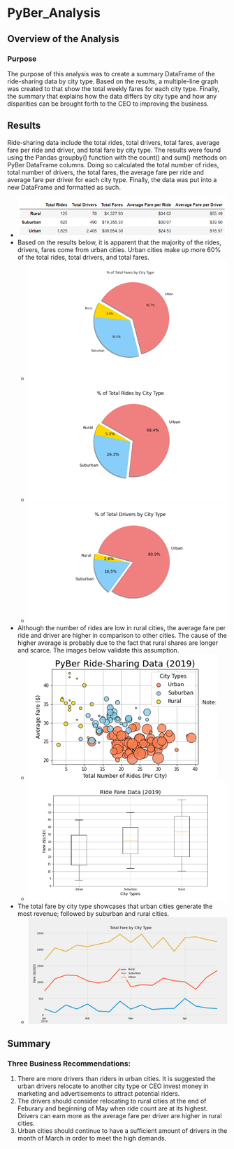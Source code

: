 # PyBer_Analysis

## Overview of the Analysis

### Purpose
The purpose of this analysis was to create a summary DataFrame of the ride-sharing data by city type. Based on the results, a multiple-line graph was created to that show the total weekly fares for each city type. Finally, the summary that explains how the data differs by city type and how any disparities can be brought forth to the CEO to improving the business.

## Results 
Ride-sharing data include the total rides, total drivers, total fares, average fare per ride and driver, and total fare by city type. The results were found using the Pandas groupby() function with the count() and sum() methods on PyBer DataFrame columns. Doing so calculated the total number of rides, total number of drivers, the total fares, the average fare per ride and average fare per driver for each city type. Finally, the data was put into a new DataFrame and formatted as such.
- ![](https://github.com/irenedepacina/PyBer_Analysis/blob/main/analysis/PyBer_summary_by_city_type.png)
- Based on the results below, it is apparent that the majority of the rides, drivers, fares come from urban cities. Urban cities make up more  60% of the total rides, total drivers, and total fares.
    - ![](https://github.com/irenedepacina/PyBer_Analysis/blob/main/analysis/Fig5.png)
    - ![](https://github.com/irenedepacina/PyBer_Analysis/blob/main/analysis/Fig6.png)
    - ![](https://github.com/irenedepacina/PyBer_Analysis/blob/main/analysis/Fig7.png)
- Although the number of rides are low in rural cities, the average fare per ride and driver are higher in comparison to other cities. The cause of the higher average is probably due to the fact that rural shares are longer and scarce. The images below validate this assumption.
    - ![](https://github.com/irenedepacina/PyBer_Analysis/blob/main/analysis/Fig1.png)
    - ![](https://github.com/irenedepacina/PyBer_Analysis/blob/main/analysis/Fig3.png)
- The total fare by city type showcases that urban cities generate the most revenue; followed by suburban and rural cities. 
    - ![](https://github.com/irenedepacina/PyBer_Analysis/blob/main/analysis/PyBer_fare_summary.png)

## Summary

### Three Business Recommendations:
1. There are more drivers than riders in urban cities. It is suggested the urban drivers relocate to another city type or CEO invest money in marketing and advertisements to attract potential riders.
2. The drivers should consider relocating to rural cities at the end of Feburary and beginning of May when ride count are at its highest. Drivers can earn more as the average fare per driver are higher in rural cities.
3. Urban cities should continue to have a sufficient amount of drivers in the month of March in order to meet the high demands. 